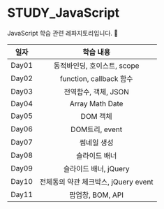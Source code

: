 # STUDY_JavaScript
JavaScript 학습 관련 레파지토리입니다. 🌟


|일자|학습 내용|
|:---------:|:--------:|
|Day01|동적바인딩, 호이스트, scope|
|Day02|function, callback 함수|
|Day03|전역함수, 객체, JSON|
|Day04|Array Math Date|
|Day05|DOM 객체|
|Day06|DOM트리, event|
|Day07|썸네일 생성|
|Day08|슬라이드 배너|
|Day09|슬라이드 배너, jQuery|
|Day10|전체동의 약관 체크박스, jQuery event|
|Day11|팝업창, BOM, API|
